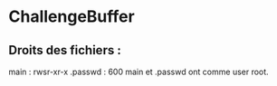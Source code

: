 # ChallengeBuffer


## Droits des fichiers :

main : rwsr-xr-x
.passwd : 600
main et .passwd ont comme user root.

